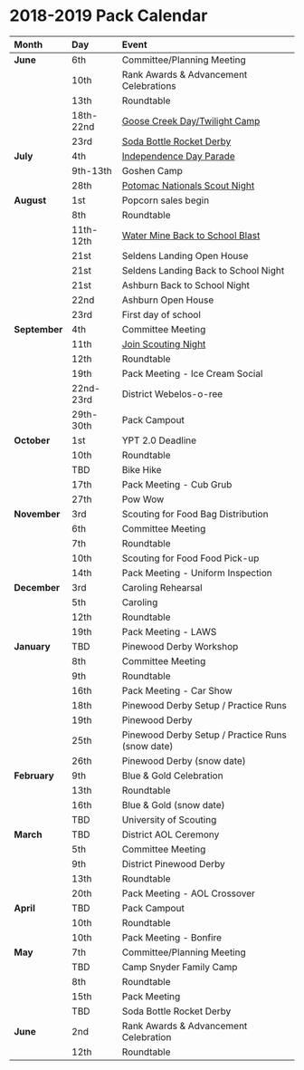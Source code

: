 # 2018-2019 Pack Calendar

| Month | Day | Event |
|:--|:--|:--|
| **June** | 6th | Committee/Planning Meeting |
|  | 10th | Rank Awards & Advancement Celebrations |
|  | 13th | Roundtable |
|  | 18th-22nd | [Goose Creek Day/Twilight Camp](../events/passport-to-adventure.md) |
|  | 23rd | [Soda Bottle Rocket Derby](../events/soda-bottle-rocket-derby.md) |
| **July** | 4th | [Independence Day Parade](../events/independence-day-parade.md) |
|  | 9th-13th | Goshen Camp |
|  | 28th | [Potomac Nationals Scout Night](../events/potomac-nationals-scout-night.md) |
| **August** | 1st | Popcorn sales begin |
|  | 8th | Roundtable |
|  | 11th-12th | [Water Mine Back to School Blast](../events/water-mine-back-to-school-blast.md) |
|  | 21st | Seldens Landing Open House |
|  | 21st | Seldens Landing Back to School Night |
|  | 21st | Ashburn Back to School Night |
|  | 22nd | Ashburn Open House |
|  | 23rd | First day of school |
| **September** | 4th | Committee Meeting |
|  | 11th | [Join Scouting Night](../events/join-scouting-night.md) |
|  | 12th | Roundtable |
|  | 19th | Pack Meeting - Ice Cream Social |
|  | 22nd-23rd | District Webelos-o-ree |
|  | 29th-30th | Pack Campout |
| **October** | 1st | YPT 2.0 Deadline |
|  | 10th | Roundtable |
|  | TBD | Bike Hike |
|  | 17th | Pack Meeting - Cub Grub |
|  | 27th | Pow Wow |
| **November** | 3rd | Scouting for Food Bag Distribution |
|  | 6th | Committee Meeting |
|  | 7th | Roundtable |
|  | 10th | Scouting for Food Food Pick-up |
|  | 14th | Pack Meeting - Uniform Inspection |
| **December** | 3rd | Caroling Rehearsal |
|  | 5th | Caroling |
|  | 12th | Roundtable |
|  | 19th | Pack Meeting - LAWS |
| **January** | TBD | Pinewood Derby Workshop |
|  | 8th | Committee Meeting |
|  | 9th | Roundtable |
|  | 16th | Pack Meeting - Car Show |
|  | 18th | Pinewood Derby Setup / Practice Runs |
|  | 19th | Pinewood Derby |
|  | 25th | Pinewood Derby Setup / Practice Runs (snow date) |
|  | 26th | Pinewood Derby (snow date) |
| **February** | 9th | Blue & Gold Celebration |
|  | 13th | Roundtable |
|  | 16th | Blue & Gold (snow date) |
|  | TBD | University of Scouting |
| **March** | TBD | District AOL Ceremony |
|  | 5th | Committee Meeting |
|  | 9th | District Pinewood Derby |
|  | 13th | Roundtable |
|  | 20th | Pack Meeting - AOL Crossover |
| **April** | TBD | Pack Campout |
|  | 10th | Roundtable |
|  | 10th | Pack Meeting - Bonfire |
| **May** | 7th | Committee/Planning Meeting |
|  | TBD | Camp Snyder Family Camp |
|  | 8th | Roundtable |
|  | 15th | Pack Meeting |
|  | TBD | Soda Bottle Rocket Derby |
| **June** | 2nd | Rank Awards & Advancement Celebration |
|  | 12th | Roundtable |
